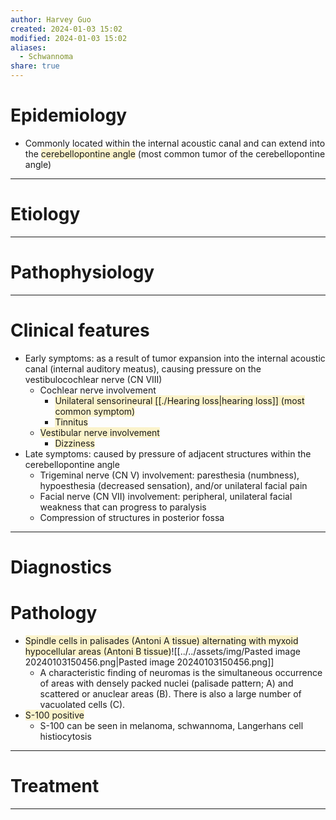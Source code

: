 ```yaml
---
author: Harvey Guo
created: 2024-01-03 15:02
modified: 2024-01-03 15:02
aliases:
  - Schwannoma
share: true
---
```


# Epidemiology
- Commonly located within the internal acoustic canal and can extend into the <span style="background:rgba(240, 200, 0, 0.2)">cerebellopontine angle</span> (most common tumor of the cerebellopontine angle)

---
# Etiology


---
# Pathophysiology


---
# Clinical features
- Early symptoms: as a result of tumor expansion into the internal acoustic canal (internal auditory meatus), causing pressure on the vestibulocochlear nerve (CN VIII)
	- Cochlear nerve involvement
		- <span style="background:rgba(240, 200, 0, 0.2)">Unilateral sensorineural [[./Hearing loss|hearing loss]] (most common symptom)</span>
		- <span style="background:rgba(240, 200, 0, 0.2)">Tinnitus</span>
	- <span style="background:rgba(240, 200, 0, 0.2)">Vestibular nerve involvement</span>
		- <span style="background:rgba(240, 200, 0, 0.2)">Dizziness</span>
- Late symptoms: caused by pressure of adjacent structures within the cerebellopontine angle
	- Trigeminal nerve (CN V) involvement: paresthesia (numbness), hypoesthesia (decreased sensation), and/or unilateral facial pain
	- Facial nerve (CN VII) involvement: peripheral, unilateral facial weakness that can progress to paralysis 
	- Compression of structures in posterior fossa

---
# Diagnostics

# Pathology
- <span style="background:rgba(240, 200, 0, 0.2)">Spindle cells in palisades (Antoni A tissue) alternating with myxoid hypocellular areas (Antoni B tissue)</span>![[../../assets/img/Pasted image 20240103150456.png|Pasted image 20240103150456.png]]
	- A characteristic finding of neuromas is the simultaneous occurrence of areas with densely packed nuclei (palisade pattern; A) and scattered or anuclear areas (B). There is also a large number of vacuolated cells (C).
- <span style="background:rgba(240, 200, 0, 0.2)">S-100 positive</span>
	- S-100 can be seen in melanoma, schwannoma, Langerhans cell histiocytosis

---
# Treatment


---

